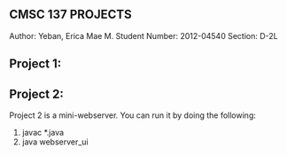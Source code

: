 ## CMSC 137 PROJECTS
Author: Yeban, Erica Mae M.
Student Number: 2012-04540
Section: D-2L

## Project 1:


## Project 2:

Project 2 is a mini-webserver. You can run it by doing the following:

1. javac *.java
2. java webserver_ui